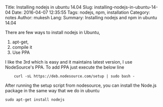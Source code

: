 Title: Installing nodejs in ubuntu 14.04
Slug: installing-nodejs-in-ubuntu-14-04
Date: 2016-04-07 12:35:55
Tags: nodejs, npm, installation
Category: notes
Author: mukesh
Lang: 
Summary: Installing nodejs and npm in ubuntu 14.04


There are few ways to install nodejs in Ubuntu, 
1. apt-get, 
2. compile it 
3. Use PPA 

I like the 3rd which is easy and it maintains latest version, I use NodeSource's PPA. To add PPA just execute the below line

```
    curl -sL https://deb.nodesource.com/setup | sudo bash -
```

After running the setup script from nodesource, you can install the Node.js package in the same way that we do in ubuntu

```
sudo apt-get install nodejs
```
